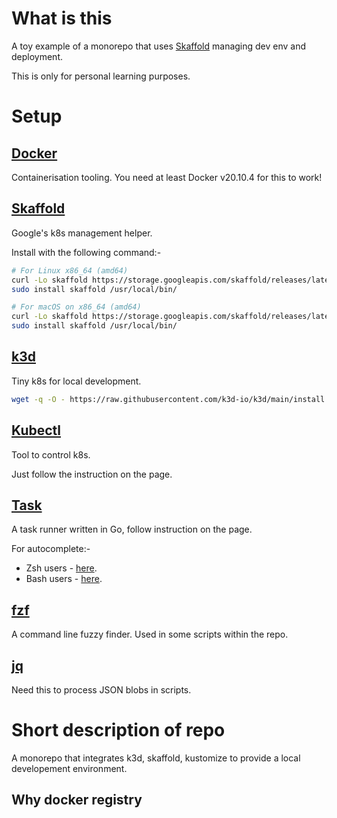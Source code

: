 # What is this

A toy example of a monorepo that uses [Skaffold](https://skaffold.dev/) managing dev env and deployment.

This is only for personal learning purposes.

# Setup

## [Docker](https://docs.docker.com/get-docker/)

Containerisation tooling. You need at least Docker v20.10.4 for this to work!

## [Skaffold](https://skaffold.dev/)

Google's k8s management helper.

Install with the following command:-

```bash
# For Linux x86_64 (amd64)
curl -Lo skaffold https://storage.googleapis.com/skaffold/releases/latest/skaffold-linux-amd64 && \
sudo install skaffold /usr/local/bin/

# For macOS on x86_64 (amd64)
curl -Lo skaffold https://storage.googleapis.com/skaffold/releases/latest/skaffold-darwin-amd64 && \
sudo install skaffold /usr/local/bin/
```

## [k3d](https://k3d.io/)

Tiny k8s for local development.

```bash
wget -q -O - https://raw.githubusercontent.com/k3d-io/k3d/main/install.sh | bash
```

## [Kubectl](https://kubernetes.io/docs/tasks/tools/)

Tool to control k8s.

Just follow the instruction on the page.

## [Task](https://taskfile.dev/#/installation)

A task runner written in Go, follow instruction on the page.

For autocomplete:-

- Zsh users - [here](https://github.com/sawadashota/go-task-completions).
- Bash users - [here](https://github.com/bfarayev/task/blob/feature/autocomplete/completion/task.bash).


## [fzf](https://github.com/junegunn/fzf)

A command line fuzzy finder. Used in some scripts within the repo.

## [jq](https://stedolan.github.io/jq/download/)

Need this to process JSON blobs in scripts. 

# Short description of repo

A monorepo that integrates k3d, skaffold, kustomize to provide a local developement environment.

## Why docker registry
